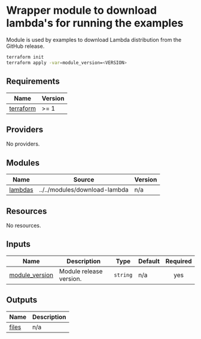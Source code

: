 <!-- This file is generated. Do not edit! PLEASE edit https://github.com/philips-labs/terraform-aws-github-runner/blob/main/$dir/README.md -->
# Wrapper module to download lambda's for running the examples

Module is used by examples to download Lambda distribution from the GitHub release.

```bash
terraform init
terraform apply -var=module_version=<VERSION>
```

<!-- BEGIN_TF_DOCS -->
## Requirements

| Name | Version |
|------|---------|
| <a name="requirement_terraform"></a> [terraform](#requirement\_terraform) | >= 1 |

## Providers

No providers.

## Modules

| Name | Source | Version |
|------|--------|---------|
| <a name="module_lambdas"></a> [lambdas](#module\_lambdas) | ../../modules/download-lambda | n/a |

## Resources

No resources.

## Inputs

| Name | Description | Type | Default | Required |
|------|-------------|------|---------|:--------:|
| <a name="input_module_version"></a> [module\_version](#input\_module\_version) | Module release version. | `string` | n/a | yes |

## Outputs

| Name | Description |
|------|-------------|
| <a name="output_files"></a> [files](#output\_files) | n/a |
<!-- END_TF_DOCS -->